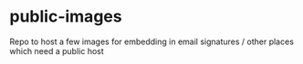 # public-images
Repo to host a few images for embedding in email signatures / other places which need a public host
